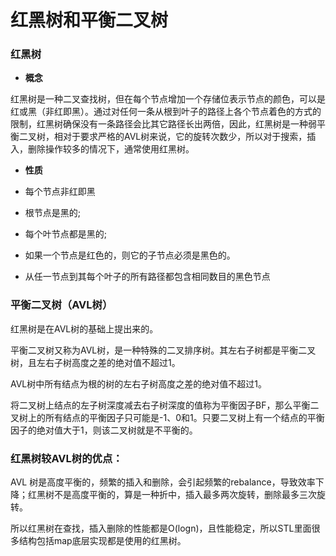 # 红黑树和平衡二叉树

### 红黑树

* **概念**

红黑树是一种二叉查找树，但在每个节点增加一个存储位表示节点的颜色，可以是红或黑（非红即黑）。通过对任何一条从根到叶子的路径上各个节点着色的方式的限制，红黑树确保没有一条路径会比其它路径长出两倍，因此，红黑树是一种弱平衡二叉树，相对于要求严格的AVL树来说，它的旋转次数少，所以对于搜索，插入，删除操作较多的情况下，通常使用红黑树。

* **性质**

* 每个节点非红即黑

* 根节点是黑的;

* 每个叶节点都是黑的;

* 如果一个节点是红色的，则它的子节点必须是黑色的。

* 从任一节点到其每个叶子的所有路径都包含相同数目的黑色节点  
  

### 平衡二叉树（AVL树）

红黑树是在AVL树的基础上提出来的。

平衡二叉树又称为AVL树，是一种特殊的二叉排序树。其左右子树都是平衡二叉树，且左右子树高度之差的绝对值不超过1。

AVL树中所有结点为根的树的左右子树高度之差的绝对值不超过1。

将二叉树上结点的左子树深度减去右子树深度的值称为平衡因子BF，那么平衡二叉树上的所有结点的平衡因子只可能是-1、0和1。只要二叉树上有一个结点的平衡因子的绝对值大于1，则该二叉树就是不平衡的。  


### 红黑树较AVL树的优点：

AVL 树是高度平衡的，频繁的插入和删除，会引起频繁的rebalance，导致效率下降；红黑树不是高度平衡的，算是一种折中，插入最多两次旋转，删除最多三次旋转。

所以红黑树在查找，插入删除的性能都是O(logn)，且性能稳定，所以STL里面很多结构包括map底层实现都是使用的红黑树。
